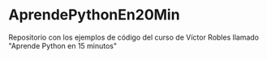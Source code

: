# AprendePythonEn20Min
Repositorio con los ejemplos de código del curso de Víctor Robles llamado "Aprende Python en 15 minutos"
